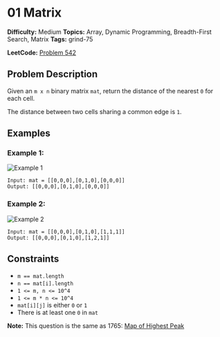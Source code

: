 # 01 Matrix

**Difficulty:** Medium
**Topics:** Array, Dynamic Programming, Breadth-First Search, Matrix
**Tags:** grind-75

**LeetCode:** [Problem 542](https://leetcode.com/problems/zero-one-matrix/description/)

## Problem Description

Given an `m x n` binary matrix `mat`, return the distance of the nearest `0` for each cell.

The distance between two cells sharing a common edge is `1`.

## Examples

### Example 1:

![Example 1](https://assets.leetcode.com/uploads/2021/04/24/01-1-grid.jpg)

```
Input: mat = [[0,0,0],[0,1,0],[0,0,0]]
Output: [[0,0,0],[0,1,0],[0,0,0]]
```

### Example 2:

![Example 2](https://assets.leetcode.com/uploads/2021/04/24/01-2-grid.jpg)

```
Input: mat = [[0,0,0],[0,1,0],[1,1,1]]
Output: [[0,0,0],[0,1,0],[1,2,1]]
```

## Constraints

- `m == mat.length`
- `n == mat[i].length`
- `1 <= m, n <= 10^4`
- `1 <= m * n <= 10^4`
- `mat[i][j]` is either `0` or `1`
- There is at least one `0` in `mat`

**Note:** This question is the same as 1765: [Map of Highest Peak](https://leetcode.com/problems/map-of-highest-peak/)
